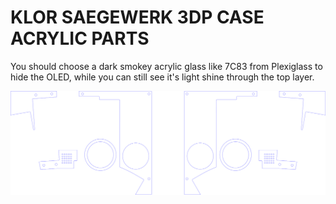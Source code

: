 # KLOR SAEGEWERK 3DP CASE ACRYLIC PARTS

You should choose a dark smokey acrylic glass like 7C83 from Plexiglass to hide the OLED, while you can still see it's light shine through the top layer.

![acrylic case parts](KLOR_saegewerk_3DPcase_acrylic.svg)
